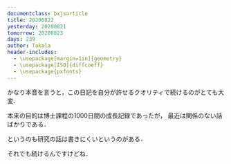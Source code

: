 ```yaml
---
documentclass: bxjsarticle
title: 20200822
yesterday: 20200821
tomorrow: 20200823
days: 239
author: Takala
header-includes:
  - \usepackage[margin=1in]{geometry}
  - \usepackage[ISO]{diffcoeff}
  - \usepackage{pxfonts}
---
```



かなり本音を言うと，この日記を自分が許せるクオリティで続けるのがとても大変．



本来の目的は博士課程の1000日間の成長記録であったが，
最近は関係のない話ばかりである．



というのも研究の話は書きにくいというのがある．



それでも続けるんですけどね．